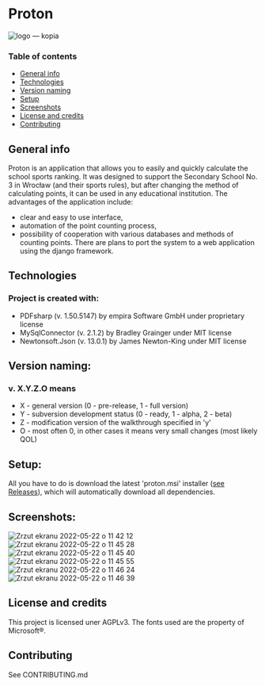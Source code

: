 # Proton
![logo — kopia](https://user-images.githubusercontent.com/44808028/169690395-be83ebad-8032-4846-a91d-f7516556f5db.png)
### Table of contents
* [General info](#general-info)
* [Technologies](#technologies)
* [Version naming](#version-naming)
* [Setup](#setup)
* [Screenshots](#screenshots)
* [License and credits](#license-and-credits)
* [Contributing](#contributing)

## General info
Proton is an application that allows you to easily and quickly calculate the school sports ranking. It was designed to support the Secondary School No. 3 in Wrocław (and their sports rules), but after changing the method of calculating points, it can be used in any educational institution. The advantages of the application include:
- clear and easy to use interface,
- automation of the point counting process,
- possibility of cooperation with various databases and methods of counting points.
There are plans to port the system to a web application using the django framework.
	
## Technologies
### Project is created with:
* PDFsharp (v. 1.50.5147) by empira Software GmbH under proprietary license
* MySqlConnector (v. 2.1.2) by Bradley Grainger under MIT license
* Newtonsoft.Json (v. 13.0.1) by James Newton-King under MIT license
	
## Version naming:
### v. X.Y.Z.O means
* X - general version (0 - pre-release, 1 - full version)
* Y - subversion development status (0 - ready, 1 - alpha, 2 - beta)
* Z - modification version of the walkthrough specified in 'y'
* O - most often 0, in other cases it means very small changes (most likely QOL)

## Setup:
All you have to do is download the latest 'proton.msi' installer ([see Releases](https://github.com/Igifigi/protonApp/releases)), which will automatically download all dependencies.

## Screenshots:
![Zrzut ekranu 2022-05-22 o 11 42 12](https://user-images.githubusercontent.com/44808028/169689535-f4876cb0-69ce-404a-bea1-c202ca3922ad.png)
![Zrzut ekranu 2022-05-22 o 11 45 28](https://user-images.githubusercontent.com/44808028/169689540-76e2d84a-51e5-4a19-a000-d13a07d6ea93.png)
![Zrzut ekranu 2022-05-22 o 11 45 40](https://user-images.githubusercontent.com/44808028/169689542-73557462-8a87-426f-a65a-58cb57211d9d.png)
![Zrzut ekranu 2022-05-22 o 11 45 55](https://user-images.githubusercontent.com/44808028/169689544-8023c25a-7560-461d-853e-93511e64525c.png)
![Zrzut ekranu 2022-05-22 o 11 46 24](https://user-images.githubusercontent.com/44808028/169689546-74df395f-0c6a-40b5-b413-0f1d259de595.png)
![Zrzut ekranu 2022-05-22 o 11 46 39](https://user-images.githubusercontent.com/44808028/169689547-00b0a1c6-5572-4bc1-adfa-68d5b6c35002.png)

## License and credits
This project is licensed uner AGPLv3.
The fonts used are the property of Microsoft®.

## Contributing
See CONTRIBUTING.md
